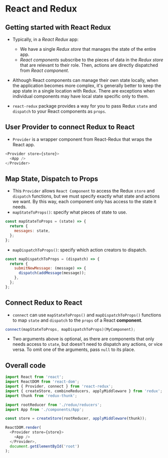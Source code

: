 # React and Redux

## Getting started with React Redux

- Typically, in a _React Redux_ app:

  - We have a single _Redux store_ that manages the state of the entire app.
  - _React components_ subscribe to the pieces of data in the _Redux store_ that are relevant to their role. Then, actions are directly dispatched from _React component_.

- Although React components can manage their own state locally, when the application becomes more complex, it's generally better to keep the app state in a single location with Redux. There are exceptions when individual components may have local state specific only to them.

- `react-redux` package provides a way for you to pass Redux `state` and `dispatch` to your React components as `props`.

## User Provider to connect Redux to React

- `Provider` is a wrapper component from React-Redux that wraps the React app.

```js
<Provider store={store}>
  <App />
</Provider>
```

## Map State, Dispatch to Props

- This `Provider` allows `React Component` to access the Redux `store` and `dispatch` functions, but we must specify exactly what state and actions we want. By this way, each component only has access to the state it needs.
- `mapStateToProps()`: specify what pieces of state to use.

```js
const mapStateToProps = (state) => {
  return {
    messages: state,
  };
};
```

- `mapDispatchToProps()`: specify which action creators to dispatch.

```js
const mapDispatchToProps = (dispatch) => {
  return {
    submitNewMessage: (message) => {
      dispatch(addMessage(message));
    },
  };
};
```

## Connect Redux to React

- `connect` can use `mapStateToProps()` and `mapDispatchToProps()` functions to map `state` and `dispatch` to the `props` of a React **component**.

```js
connect(mapStateToProps, mapDispatchToProps)(MyComponent);
```

- Two arguments above is optional, as there are components that only needs access to `state`, but doesn't need to dispatch any actions, or vice versa. To omit one of the arguments, pass `null` to its place.

## Overall code

```js
import React from 'react';
import ReactDOM from 'react-dom';
import { Provider, connect } from 'react-redux';
import { createStore, combineReducers, applyMiddleware } from 'redux';
import thunk from 'redux-thunk';

import rootReducer from './redux/reducers';
import App from './components/App';

const store = createStore(rootReducer, applyMiddleware(thunk));

ReactDOM.render(
  <Provider store={store}>
    <App />
  </Provider>,
  document.getElementById('root')
);
```
